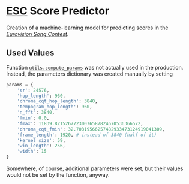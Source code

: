 #   [ESC](http://eurovision.tv/) Score Predictor

Creation of a machine-learning model for predicting scores in the [*Eurovision Song Contest*](http://eurovision.tv/).

##  Used Values

Function [`utils.compute_params`](utils.py#L41) was not actually used in the production.  Instead, the parameters dictionary was created manually by setting

```Python
params = {
    'sr': 24576,
    'hop_length': 960,
    'chroma_cqt_hop_length': 3840,
    'tempogram_hop_length': 960,
    'n_fft': 3840,
    'fmin': 0.0,
    'fmax': 11839.82152677230076587824670536366572,
    'chroma_cqt_fmin': 32.70319566257482933473124919041309,
    'frame_length': 1920, # instead of 3840 (half of it)
    'kernel_size': 59,
    'win_length': 256,
    'width': 15
}

```

Somewhere, of course, additional parameters were set, but their values would not be set by the function, anyway.
